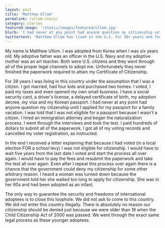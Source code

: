 ```yaml
---
layout: post
title: 'Matthew Ullom'
permalink: /ullom-story/
category: stories
featured-image: '/static/images/featured/ullom.jpg'
blurb: 'I had never at any point had anyone question my citizenship until I applied for my passport for a family vacation.'
twittertext: 'Matthew Ullom has lived in the U.S. for 38+ years and found out after applying for a passport for vacation that he wasn’t a citizen %23KeepUsHome'
---
```


My name is Matthew Ullom. I was adopted from Korea when I was six years old. My adoptive father was an officer in the U.S. Navy and my adoptive mother was an art teacher. Both were U.S. citizens and they went through all of the proper legal channels to adopt me. Unfortunately they never finished the paperwork required to attain my Certificate of Citizenship.  

For 38 years I was living in this country under the assumption that I was a citizen. I got married, had four kids and purchased two homes. I voted, I paid my taxes and even opened my own small business. I have a social security card, a driver's license, a delayed certificate of birth, my adoption decree, my visa and my Korean passport. I had never at any point had anyone question my citizenship until I applied for my passport for a family vacation. I was told that I was not eligible for a passport because I wasn't a citizen. I hired an immigration attorney and began the naturalization process. I went through the interviews and took the test.  I paid hundreds of dollars to submit all of the paperwork. I got all of my voting records and cancelled my voter registration, as instructed.

In the end I received a letter explaining that because I had voted (in a local election FOR a school levy) I was not eligible for citizenship. I would have to wait five years from the last date I voted and start the process all over again. I would have to pay the fees and resubmit the paperwork and take the test all over again. Even after I repeat this process over again there is a chance that the government could deny my citizenship for some other arbitrary reason. I heard a woman was turned down because the government told her she waited too long to apply for citizenship. She was in her 60s and had been adopted as an infant. 

The only way to guarantee the security and freedoms of international adoptees is to close this loophole. We did not ask to come to this country. We did not enter this country illegally. There is absolutely no reason our citizenship should be denied just because we were older than 18 when the Child Citizenship Act of 2000 was passed. We went through the exact same legal process as these younger adoptees.